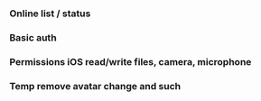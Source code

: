 ### Online list / status

### Basic auth

### Permissions iOS read/write files, camera, microphone

### Temp remove avatar change and such
